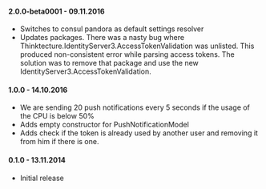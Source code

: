 #### 2.0.0-beta0001 - 09.11.2016
* Switches to consul pandora as default settings resolver
* Updates packages. There was a nasty bug where Thinktecture.IdentityServer3.AccessTokenValidation was unlisted. This produced non-consistent error while parsing access tokens. The solution was to remove that package and use the new IdentityServer3.AccessTokenValidation.

#### 1.0.0 - 14.10.2016
* We are sending 20 push notifications every 5 seconds if the usage of the CPU is below 50%
* Adds empty constructor for PushNotificationModel
* Adds check if the token is already used by another user and removing it from him if there is one.

#### 0.1.0 - 13.11.2014
* Initial release
